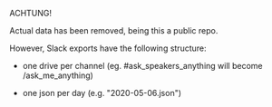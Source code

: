 ACHTUNG!

Actual data has been removed, being this a public repo.

However, Slack exports have the following structure:

* one drive per channel (eg. #ask_speakers_anything will become /ask_me_anything)
+ one json per day (e.g. "2020-05-06.json")

